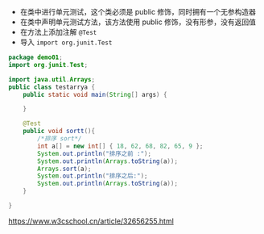 
- 在类中进行单元测试，这个类必须是 public 修饰，同时拥有一个无参构造器
- 在类中声明单元测试方法，该方法使用 public 修饰，没有形参，没有返回值
- 在方法上添加注解 `@Test` 
- 导入 `import org.junit.Test`

```java
package demo01;
import org.junit.Test;

import java.util.Arrays;
public class testarrya {
    public static void main(String[] args) {

    }

    @Test
    public void sortt(){
        /*排序 sort*/
        int a[] = new int[] { 18, 62, 68, 82, 65, 9 };
        System.out.println("排序之前 :");
        System.out.println(Arrays.toString(a));
        Arrays.sort(a);
        System.out.println("排序之后:");
        System.out.println(Arrays.toString(a));
    }

}

```



https://www.w3cschool.cn/article/32656255.html
